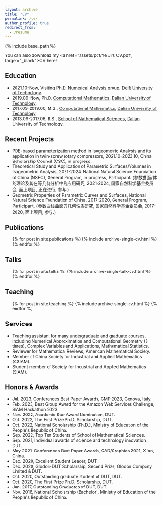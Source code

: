 ```yaml
---
layout: archive
title: "CV"
permalink: /cv/
author_profile: true
redirect_from:
  - /resume
---
```


{% include base_path %}

You can also download my <a href="assets/pdf/Ye Ji's CV.pdf", target="_blank">CV</a> here! 

## Education

* 2021.10-Now, Visiting Ph.D, [Numerical Analysis group](https://www.tudelft.nl/ewi/over-de-faculteit/afdelingen/applied-mathematics/numerical-analysis), [Delft University of Technology](https://www.tudelft.nl/). 
* 2019.09-Now, Ph.D, [Computational Mathematics](http://en.dlut.edu.cn/), [Dalian University of Technology](http://en.dlut.edu.cn/).
* 2017.09-2019.06, M.S., [Computational Mathematics](http://en.dlut.edu.cn/), [Dalian University of Technology](http://en.dlut.edu.cn/).
* 2013.09-2017.06, B.S., [School of Mathematical Sciences](http://math.dlut.edu.cn/English.htm), [Dalian University of Technology](http://en.dlut.edu.cn/).

## Recent Projects

* PDE-based parameterization method in Isogeometric Analysis and its application in twin-screw rotary compressors, 2021.10-2023.10, China Scholarship Council (CSC), in progress. 
* Theoretical Study and Application of Parametric Surfaces/Volumes in Isogeometric Analysis, 2021-2024, National Natural Science Foundation of China (NSFC), General Program, in progress, Participant. 
(参数曲面/体的理论及其在等几何分析中的应用研究, 2021-2024, 国家自然科学基金委员会, 面上项目, 正在进行, 参与.) 
* Geometric Properties of Parametric Curves and Surfaces, National Natural Science Foundation of China, 2017-2020, General Program, Participant. 
(参数曲线曲面的几何性质研究, 国家自然科学基金委员会, 2017-2020,  面上项目, 参与.) 

## Publications

<ul>{% for post in site.publications %}
  {% include archive-single-cv.html %}
{% endfor %}</ul>

## Talks

<ul>{% for post in site.talks %}
  {% include archive-single-talk-cv.html %}
{% endfor %}</ul>

## Teaching

<ul>{% for post in site.teaching %}
  {% include archive-single-cv.html %}
{% endfor %}</ul>

## Services

* Teaching assistant for many undergraduate and graduate courses, including Numerical Approximation and Computational Geometry (3 times), Complex Variables and Applications, Mathematical Statistics.
* Reviewer for Mathematical Reviews, American Mathematical Society.
* Member of China Society for Industrial and Applied Mathematics (CSIAM).
* Student member of Society for Industrial and Applied Mathematics (SIAM).

## Honors & Awards

* Jul. 2023, Conferences Best Paper Awards, GMP 2023, Genova, Italy.
* Feb. 2023, Best Group Award for the Amazon Web Services Challenge, SIAM Hackathon 2023.
* Nov. 2022, Academic Star Award Nomination, DUT.
* Oct. 2022, The First Prize Ph.D. Scholarship, DUT.
* Oct. 2022, National Scholarship (Ph.D.), Ministry of Education of the People's Republic of China.
* Sep. 2022, Top Ten Students of School of Mathematical Sciences.
* Sep. 2021, Individual awards of science and technology innovation, DUT.
* May 2021, Conferences Best Paper Awards, CAD/Graphics 2021, Xi'an, China.
* Dec. 2020, Excellent Student Leader, DUT.
* Dec. 2020, Glodon-DUT Scholarship, Second Prize, Glodon Company Limited & DUT.
* Oct. 2020, Outstanding graduate student of DUT, DUT.
* Oct. 2020, The First Prize Ph.D. Scholarship, DUT.
* Jun. 2017, Outstanding Graduates of DUT, DUT.
* Nov. 2016, National Scholarship (Bachelor), Ministry of Education of the People's Republic of China.
